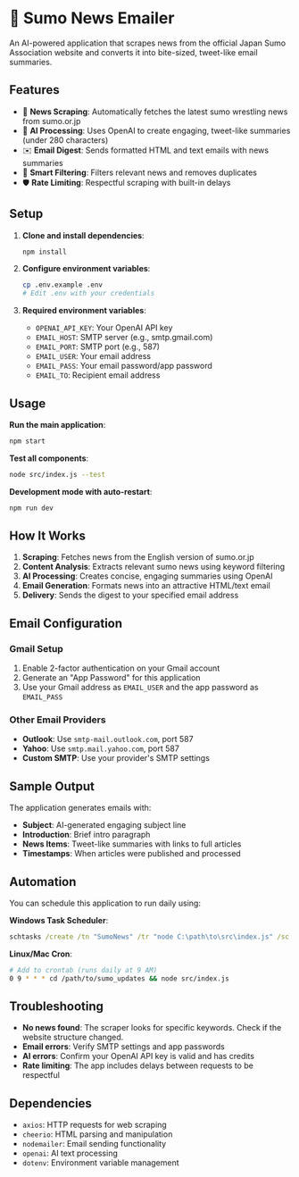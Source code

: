 # 🥋 Sumo News Emailer

An AI-powered application that scrapes news from the official Japan Sumo Association website and converts it into bite-sized, tweet-like email summaries.

## Features

- 📰 **News Scraping**: Automatically fetches the latest sumo wrestling news from sumo.or.jp
- 🤖 **AI Processing**: Uses OpenAI to create engaging, tweet-like summaries (under 280 characters)
- ✉️ **Email Digest**: Sends formatted HTML and text emails with news summaries
- 🎯 **Smart Filtering**: Filters relevant news and removes duplicates
- 🛡️ **Rate Limiting**: Respectful scraping with built-in delays

## Setup

1. **Clone and install dependencies**:
   ```bash
   npm install
   ```

2. **Configure environment variables**:
   ```bash
   cp .env.example .env
   # Edit .env with your credentials
   ```

3. **Required environment variables**:
   - `OPENAI_API_KEY`: Your OpenAI API key
   - `EMAIL_HOST`: SMTP server (e.g., smtp.gmail.com)
   - `EMAIL_PORT`: SMTP port (e.g., 587)
   - `EMAIL_USER`: Your email address
   - `EMAIL_PASS`: Your email password/app password
   - `EMAIL_TO`: Recipient email address

## Usage

**Run the main application**:
```bash
npm start
```

**Test all components**:
```bash
node src/index.js --test
```

**Development mode with auto-restart**:
```bash
npm run dev
```

## How It Works

1. **Scraping**: Fetches news from the English version of sumo.or.jp
2. **Content Analysis**: Extracts relevant sumo news using keyword filtering
3. **AI Processing**: Creates concise, engaging summaries using OpenAI
4. **Email Generation**: Formats news into an attractive HTML/text email
5. **Delivery**: Sends the digest to your specified email address

## Email Configuration

### Gmail Setup
1. Enable 2-factor authentication on your Gmail account
2. Generate an "App Password" for this application
3. Use your Gmail address as `EMAIL_USER` and the app password as `EMAIL_PASS`

### Other Email Providers
- **Outlook**: Use `smtp-mail.outlook.com`, port 587
- **Yahoo**: Use `smtp.mail.yahoo.com`, port 587
- **Custom SMTP**: Use your provider's SMTP settings

## Sample Output

The application generates emails with:
- **Subject**: AI-generated engaging subject line
- **Introduction**: Brief intro paragraph
- **News Items**: Tweet-like summaries with links to full articles
- **Timestamps**: When articles were published and processed

## Automation

You can schedule this application to run daily using:

**Windows Task Scheduler**:
```cmd
schtasks /create /tn "SumoNews" /tr "node C:\path\to\src\index.js" /sc daily /st 09:00
```

**Linux/Mac Cron**:
```bash
# Add to crontab (runs daily at 9 AM)
0 9 * * * cd /path/to/sumo_updates && node src/index.js
```

## Troubleshooting

- **No news found**: The scraper looks for specific keywords. Check if the website structure changed.
- **Email errors**: Verify SMTP settings and app passwords
- **AI errors**: Confirm your OpenAI API key is valid and has credits
- **Rate limiting**: The app includes delays between requests to be respectful

## Dependencies

- `axios`: HTTP requests for web scraping
- `cheerio`: HTML parsing and manipulation
- `nodemailer`: Email sending functionality
- `openai`: AI text processing
- `dotenv`: Environment variable management
